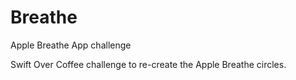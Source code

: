 # Breathe
Apple Breathe App challenge


Swift Over Coffee challenge to re-create the Apple Breathe circles.
